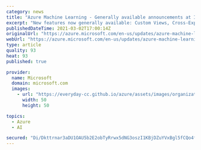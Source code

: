 ```yaml
---
category: news
title: "Azure Machine Learning - Generally available announcements at Ignite, March 2021. "
excerpt: "New features now generally available: Custom Views, Cross-Experiment Run Comparison and Role-based access control. "
publishedDateTime: 2021-03-02T17:00:14Z
originalUrl: "https://azure.microsoft.com/en-us/updates/azure-machine-learning-generally-available-announcements-at-ignite-march-2021/"
webUrl: "https://azure.microsoft.com/en-us/updates/azure-machine-learning-generally-available-announcements-at-ignite-march-2021/"
type: article
quality: 93
heat: 93
published: true

provider:
  name: Microsoft
  domain: microsoft.com
  images:
    - url: "https://everyday-cc.github.io/azure/assets/images/organizations/microsoft.com-50x50.jpg"
      width: 50
      height: 50

topics:
  - Azure
  - AI

secured: "Di/Dkttrnar3aDU1OAU5b2E2obTyRrwx5dNG3oszI1KBjDZuYVxBgl5fCQo4fJq4aYGCXmkU7JyeQxGWdMmNKVUZjSdC9F2G5EkB27WWIBo2yRjFhAcjbPG248Dch6pEYnjm6GVGzRnivIgA3WEel+PN0rtIet9frXPfyKPOJX6QeFWWHv1iYPx5pnwQ85CEluWMlIKeVnjNdgIw+5aIigBEc6pPE/gbocDXkTjJSgflO4IHZFrGXrVLMpj869Z/Y1i3GDbDNZFczo97manl/zFvR0QIWQKar+qKOzyOa9J4Aec7tsktSv3PZZefrRc5Q3BWIEUevF2Zsd00LKpennY2x8r4YWdXB2LE1bnad4g=;2uYgwrLUasJWOpePwi7ibQ=="
---
```


